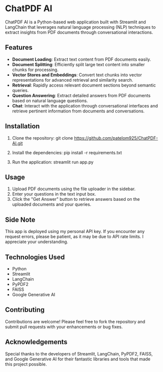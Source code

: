 # ChatPDF AI

ChatPDF AI is a Python-based web application built with Streamlit and LangChain that leverages natural language processing (NLP) techniques to extract insights from PDF documents through conversational interactions. 
 
## Features

- **Document Loading**: Extract text content from PDF documents easily.
- **Document Splitting**: Efficiently split large text content into smaller chunks for processing.
- **Vector Stores and Embeddings**: Convert text chunks into vector representations for advanced retrieval and similarity search. 
- **Retrieval**: Rapidly access relevant document sections beyond semantic queries.
- **Question Answering**: Extract detailed answers from PDF documents based on natural language questions.
- **Chat**: Interact with the application through conversational interfaces and retrieve pertinent information from documents and conversations.

## Installation

1. Clone the repository:
git clone https://github.com/patelom925/ChatPDF-AI.git

2. Install the dependencies:
pip install -r requirements.txt

3. Run the application:
streamlit run app.py


## Usage

1. Upload PDF documents using the file uploader in the sidebar.
2. Enter your questions in the text input box.
3. Click the "Get Answer" button to retrieve answers based on the uploaded documents and your queries.

## Side Note
This app is deployed using my personal API key. 
If you encounter any request errors, please be patient, as it may be due to API rate limits. 
I appreciate your understanding.

## Technologies Used

- Python
- Streamlit
- LangChain
- PyPDF2
- FAISS
- Google Generative AI

## Contributing

Contributions are welcome! Please feel free to fork the repository and submit pull requests with your enhancements or bug fixes.

## Acknowledgements

Special thanks to the developers of Streamlit, LangChain, PyPDF2, FAISS, and Google Generative AI 
for their fantastic libraries and tools that made this project possible.

